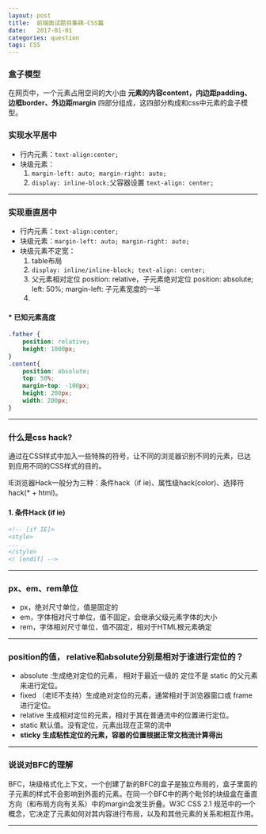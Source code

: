 ```yaml
---
layout: post
title:  前端面试题目集锦-CSS篇
date:   2017-01-01
categories: question
tags: CSS
---
```


### 盒子模型

在网页中，一个元素占用空间的大小由 __元素的内容content，内边距padding、边框border、外边距margin__ 四部分组成，这四部分构成和css中元素的盒子模型。

### 实现水平居中

* 行内元素：`text-align:center;`
* 块级元素：
    1. `margin-left: auto; margin-right: auto;`
    2. `display: inline-block;`父容器设置 `text-align: center;`

---

### 实现垂直居中

* 行内元素：`text-align:center;`
* 块级元素：`margin-left: auto; margin-right: auto;`
* 块级元素不定宽：
    1. table布局
    2. `display: inline/inline-block; text-align: center;`
    3. 父元素相对定位 position: relative，子元素绝对定位 position: absolute; left: 
    50%; margin-left: 子元素宽度的一半
    4. 
  
#### * 已知元素高度
``` css
.father {
    position: relative;
    height: 1000px;
}
.content{
    position: absolute;
    top: 50%;
    margin-top: -100px;
    height: 200px;
    width: 200px;
}
```

---

### 什么是css hack?

通过在CSS样式中加入一些特殊的符号，让不同的浏览器识别不同的元素，已达到应用不同的CSS样式的目的。

IE浏览器Hack一般分为三种：条件hack（if ie)、属性级hack(color)、选择符hack(* + html)。

#### 1. 条件Hack (if ie)

``` html
<!-- [if IE]>
<style>
...
</style>
<! [endif] -->
```

---

### px、em、rem单位

+ px，绝对尺寸单位，值是固定的
+ em，字体相对尺寸单位，值不固定，会继承父级元素字体的大小
+ rem，字体相对尺寸单位，值不固定，相对于HTML根元素确定

---

### position的值， relative和absolute分别是相对于谁进行定位的？

+ absolute :生成绝对定位的元素， 相对于最近一级的 定位不是 static 的父元素来进行定位。
+ fixed （老IE不支持）生成绝对定位的元素，通常相对于浏览器窗口或 frame 进行定位。
+ relative 生成相对定位的元素，相对于其在普通流中的位置进行定位。
+ static 默认值。没有定位，元素出现在正常的流中
+ __sticky 生成粘性定位的元素，容器的位置根据正常文档流计算得出__

---

### 说说对BFC的理解

BFC，块级格式化上下文，一个创建了新的BFC的盒子是独立布局的，盒子里面的子元素的样式不会影响到外面的元素。在同一个BFC中的两个毗邻的块级盒在垂直方向（和布局方向有关系）中的margin会发生折叠。W3C CSS 2.1 规范中的一个概念，它决定了元素如何对其内容进行布局，以及和其他元素的关系和相互作用。

---
